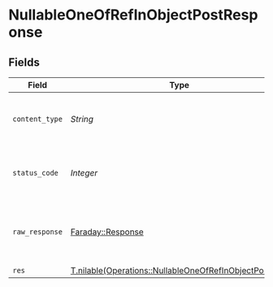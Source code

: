 # NullableOneOfRefInObjectPostResponse


## Fields

| Field                                                                                                                | Type                                                                                                                 | Required                                                                                                             | Description                                                                                                          |
| -------------------------------------------------------------------------------------------------------------------- | -------------------------------------------------------------------------------------------------------------------- | -------------------------------------------------------------------------------------------------------------------- | -------------------------------------------------------------------------------------------------------------------- |
| `content_type`                                                                                                       | *String*                                                                                                             | :heavy_check_mark:                                                                                                   | HTTP response content type for this operation                                                                        |
| `status_code`                                                                                                        | *Integer*                                                                                                            | :heavy_check_mark:                                                                                                   | HTTP response status code for this operation                                                                         |
| `raw_response`                                                                                                       | [Faraday::Response](https://www.rubydoc.info/gems/faraday/Faraday/Response)                                          | :heavy_check_mark:                                                                                                   | Raw HTTP response; suitable for custom response parsing                                                              |
| `res`                                                                                                                | [T.nilable(Operations::NullableOneOfRefInObjectPostRes)](../../models/operations/nullableoneofrefinobjectpostres.md) | :heavy_minus_sign:                                                                                                   | OK                                                                                                                   |